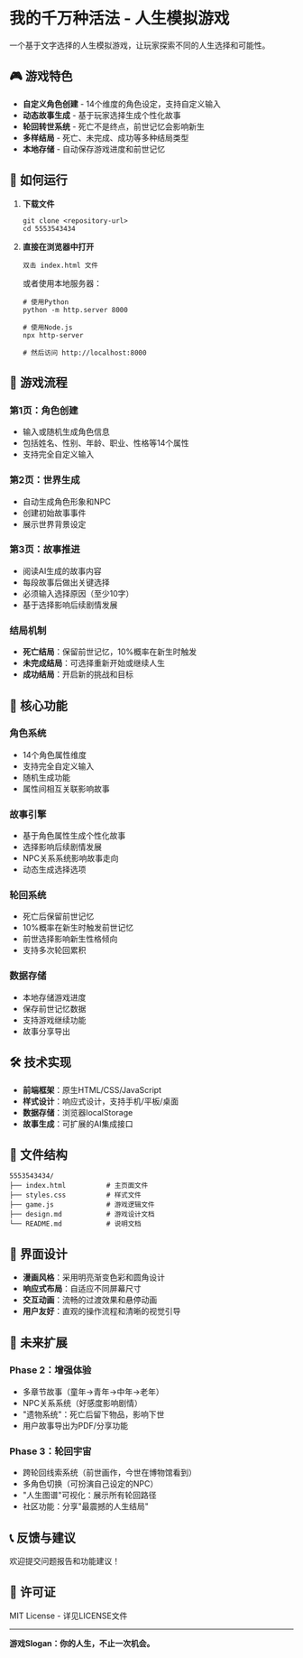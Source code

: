 # 我的千万种活法 - 人生模拟游戏

一个基于文字选择的人生模拟游戏，让玩家探索不同的人生选择和可能性。

## 🎮 游戏特色

- **自定义角色创建** - 14个维度的角色设定，支持自定义输入
- **动态故事生成** - 基于玩家选择生成个性化故事
- **轮回转世系统** - 死亡不是终点，前世记忆会影响新生
- **多样结局** - 死亡、未完成、成功等多种结局类型
- **本地存储** - 自动保存游戏进度和前世记忆

## 🚀 如何运行

1. **下载文件**
   ```
   git clone <repository-url>
   cd 5553543434
   ```

2. **直接在浏览器中打开**
   ```
   双击 index.html 文件
   ```

   或者使用本地服务器：
   ```
   # 使用Python
   python -m http.server 8000

   # 使用Node.js
   npx http-server

   # 然后访问 http://localhost:8000
   ```

## 📖 游戏流程

### 第1页：角色创建
- 输入或随机生成角色信息
- 包括姓名、性别、年龄、职业、性格等14个属性
- 支持完全自定义输入

### 第2页：世界生成
- 自动生成角色形象和NPC
- 创建初始故事事件
- 展示世界背景设定

### 第3页：故事推进
- 阅读AI生成的故事内容
- 每段故事后做出关键选择
- 必须输入选择原因（至少10字）
- 基于选择影响后续剧情发展

### 结局机制
- **死亡结局**：保留前世记忆，10%概率在新生时触发
- **未完成结局**：可选择重新开始或继续人生
- **成功结局**：开启新的挑战和目标

## 🎯 核心功能

### 角色系统
- 14个角色属性维度
- 支持完全自定义输入
- 随机生成功能
- 属性间相互关联影响故事

### 故事引擎
- 基于角色属性生成个性化故事
- 选择影响后续剧情发展
- NPC关系系统影响故事走向
- 动态生成选择选项

### 轮回系统
- 死亡后保留前世记忆
- 10%概率在新生时触发前世记忆
- 前世选择影响新生性格倾向
- 支持多次轮回累积

### 数据存储
- 本地存储游戏进度
- 保存前世记忆数据
- 支持游戏继续功能
- 故事分享导出

## 🛠️ 技术实现

- **前端框架**：原生HTML/CSS/JavaScript
- **样式设计**：响应式设计，支持手机/平板/桌面
- **数据存储**：浏览器localStorage
- **故事生成**：可扩展的AI集成接口

## 📁 文件结构

```
5553543434/
├── index.html          # 主页面文件
├── styles.css          # 样式文件
├── game.js             # 游戏逻辑文件
├── design.md           # 游戏设计文档
└── README.md           # 说明文档
```

## 🎨 界面设计

- **漫画风格**：采用明亮渐变色彩和圆角设计
- **响应式布局**：自适应不同屏幕尺寸
- **交互动画**：流畅的过渡效果和悬停动画
- **用户友好**：直观的操作流程和清晰的视觉引导

## 🔮 未来扩展

### Phase 2：增强体验
- 多章节故事（童年→青年→中年→老年）
- NPC关系系统（好感度影响剧情）
- "遗物系统"：死亡后留下物品，影响下世
- 用户故事导出为PDF/分享功能

### Phase 3：轮回宇宙
- 跨轮回线索系统（前世画作，今世在博物馆看到）
- 多角色切换（可扮演自己设定的NPC）
- "人生图谱"可视化：展示所有轮回路径
- 社区功能：分享"最震撼的人生结局"

## 📞 反馈与建议

欢迎提交问题报告和功能建议！

## 📄 许可证

MIT License - 详见LICENSE文件

---

**游戏Slogan：你的人生，不止一次机会。**